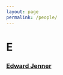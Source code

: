 ```yaml
---
layout: page
permalink: /people/
---
```


# E
### [Edward Jenner](https://medicalpedia.info/people/EdwardJenner)

[jekyll-organization]: https://github.com/jekyll
